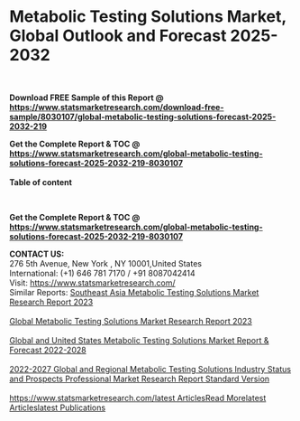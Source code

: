 <h1>Metabolic Testing Solutions Market, Global Outlook and Forecast 2025-2032</h1><br/><p><strong>Download FREE Sample of this Report @ <a href="https://www.statsmarketresearch.com/download-free-sample/8030107/global-metabolic-testing-solutions-forecast-2025-2032-219">https://www.statsmarketresearch.com/download-free-sample/8030107/global-metabolic-testing-solutions-forecast-2025-2032-219</a></strong></p><div><b>Get the Complete Report & TOC @ <a href="https://www.statsmarketresearch.com/global-metabolic-testing-solutions-forecast-2025-2032-219-8030107">https://www.statsmarketresearch.com/global-metabolic-testing-solutions-forecast-2025-2032-219-8030107</a></b></div><br><b>Table of content</b><p><br><div><b>Get the Complete Report & TOC @ <a href="https://www.statsmarketresearch.com/global-metabolic-testing-solutions-forecast-2025-2032-219-8030107">https://www.statsmarketresearch.com/global-metabolic-testing-solutions-forecast-2025-2032-219-8030107</a></b></div></p> <b>CONTACT US:</b><br>276 5th Avenue, New York , NY 10001,United States<br>International: (+1) 646 781 7170 / +91 8087042414<br>Visit: <a href="https://www.statsmarketresearch.com/">https://www.statsmarketresearch.com/</a><br>Similar Reports: <a href="https://www.statsmarketresearch.com/global-metabolic-testing-solutions-forecast-2025-2032-219-8030107">Southeast Asia Metabolic Testing Solutions Market Research Report 2023</a><br/><br/><a href="https://www.statsmarketresearch.com/global-metabolic-testing-solutions-forecast-2025-2032-219-8030107">Global Metabolic Testing Solutions Market Research Report 2023</a><br/><br/><a href="https://www.statsmarketresearch.com/global-metabolic-testing-solutions-forecast-2025-2032-219-8030107">Global and United States Metabolic Testing Solutions Market Report & Forecast 2022-2028</a><br/><br/><a href="https://www.statsmarketresearch.com/global-metabolic-testing-solutions-forecast-2025-2032-219-8030107">2022-2027 Global and Regional Metabolic Testing Solutions Industry Status and Prospects Professional Market Research Report Standard Version</a><br/><br/><a href="https://gyeongbokgung.com">https://www.statsmarketresearch.com/</a><a href="https://hallyeomaritime.com">latest Articles</a><a href="https://jingwansa.com">Read More</a><a href=https://nguoiviet.jp/">latest Articles</a><a href="https://www.intelmarketresearch.com/">latest Publications</a>